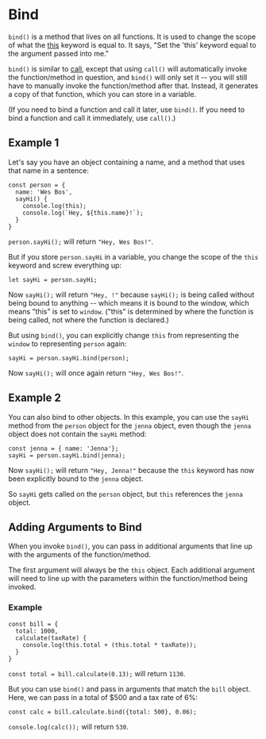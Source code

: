 # Bind

`bind()` is a method that lives on all functions.  It is used to change the scope of what the [this](https://github.com/toddcf/code-snippets/blob/master/javascript/reserved-words/keywords/this.md) keyword is equal to.  It says, "Set the 'this' keyword equal to the argument passed into me."

`bind()` is similar to [call](https://github.com/toddcf/code-snippets/blob/master/javascript/objects/functions/methods/call.md), except that using `call()` will automatically invoke the function/method in question, and `bind()` will only set it -- you will still have to manually invoke the function/method after that.  Instead, it generates a copy of that function, which you can store in a variable.

(If you need to bind a function and call it later, use `bind()`.  If you need to bind a function and call it immediately, use `call()`.)


## Example 1

Let's say you have an object containing a name, and a method that uses that name in a sentence:

```
const person = {
  name: 'Wes Bos',
  sayHi() {
    console.log(this);
    console.log(`Hey, ${this.name}!`);
  }
}
```

`person.sayHi();` will return `"Hey, Wes Bos!"`.

But if you store `person.sayHi` in a variable, you change the scope of the `this` keyword and screw everything up:

```
let sayHi = person.sayHi;
```

Now `sayHi();` will return `"Hey, !"` because `sayHi();` is being called without being bound to anything -- which means it is bound to the window, which means "this" is set to `window`.  ("this" is determined by where the function is being called, not where the function is declared.)

But using `bind()`, you can explicitly change `this` from representing the `window` to representing `person` again:

```
sayHi = person.sayHi.bind(person);
```

Now `sayHi();` will once again return `"Hey, Wes Bos!"`.


## Example 2

You can also bind to other objects.  In this example, you can use the `sayHi` method from the `person` object for the `jenna` object, even though the `jenna` object does not contain the `sayHi` method:

```
const jenna = { name: 'Jenna'};
sayHi = person.sayHi.bind(jenna);
```

Now `sayHi();` will return `"Hey, Jenna!"` because the `this` keyword has now been explicitly bound to the `jenna` object.

So `sayHi` gets called on the `person` object, but `this` references the `jenna` object.


## Adding Arguments to Bind

When you invoke `bind()`, you can pass in additional arguments that line up with the arguments of the function/method.

The first argument will always be the `this` object.  Each additional argument will need to line up with the parameters within the function/method being invoked.


### Example

```
const bill = {
  total: 1000,
  calculate(taxRate) {
    console.log(this.total + (this.total * taxRate));
  }
}
```

`const total = bill.calculate(0.13);` will return `1130`.

But you can use `bind()` and pass in arguments that match the `bill` object.  Here, we can pass in a total of $500 and a tax rate of 6%:

```
const calc = bill.calculate.bind({total: 500}, 0.06);
```

`console.log(calc());` will return `530`.
